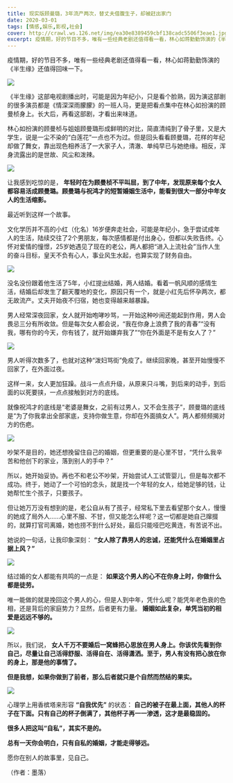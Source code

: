 ```yaml
---
title: 现实版顾曼璐，3年流产两次，替丈夫借腹生子，却被赶出家门
date: 2020-03-01
tags: [情感,娱乐,影视,社会]
cover: http://crawl.ws.126.net/img/ea30e8389459cbf138cadc5506f3eae1.jpg
excerpt: 疫情期，好的节目不多，唯有一些经典老剧还值得看一看，林心如蒋勤勤饰演的《半生缘》还值得回味一下。 
---
```

疫情期，好的节目不多，唯有一些经典老剧还值得看一看，林心如蒋勤勤饰演的《半生缘》还值得回味一下。

![](http://crawl.ws.126.net/img/ea30e8389459cbf138cadc5506f3eae1.jpg)  

《半生缘》这部电视剧播出时，可能是因为年纪小，只是看个脸熟，因为演这部剧的很多演员都是《情深深雨朦朦》的一班人马，更是把看点集中在林心如扮演的顾曼桢身上。长大后，再看这部剧，才看出来味道。

林心如扮演的顾曼桢与姐姐顾曼璐形成鲜明的对比，简直清纯到了骨子里，又是大学生，说是一尘不染的“白莲花”一点也不为过。但是回头看看顾曼璐，花样的年纪却做了舞女，靠出现色相养活了一大家子人，清澈、单纯早已与她绝缘。相反，浑身流露出的是世故、风尘和泼辣。

![](http://crawl.ws.126.net/img/309220692d215b50e2d5f8c744ef60f4.jpg)  

让我感到吃惊的是，
**年轻时在为顾曼桢不平叫屈，到了中年，发现原来每个女人都容易活成顾曼璐。顾曼璐与祝鸿才的短暂婚姻生活中，能看到很大一部分中年女人的生活缩影。**

最近听到这样一个故事。

文化学历并不高的小红（化名）16岁便奔走社会，可能是年纪小，急于尝试成年人的生活，陆续交往了2个男朋友，每次感情都是付出身心，但都以失败告终。心怀对爱情的憧憬，25岁她遇见了现在的老公，两人都把“进入上流社会”当作人生的奋斗目标，皇天不负有心人，事业风生水起，也算实现了财务自由。

![](http://crawl.ws.126.net/img/c12faed92d3e755439d57540715727ec.jpg)  

没名没份跟着他生活了5年，小红提出结婚，两人结婚。看着一帆风顺的感情生活，结婚后却发生了翻天覆地的变化，原因只有一个，就是小红先后怀孕两次，都无故流产。丈夫开始夜不归宿，她也变得越来越暴躁。

男人经常深夜回家，女人就开始咆哮吵骂，一开始这种吵闹还能起到作用，男人会畏忌三分有所收敛。但是每次女人都会说，“我在你身上浪费了我的青春”“没有我，哪有你的今天，你有钱了，就开始嫌弃我了”“你在外面是不是有女人了？”

![](http://crawl.ws.126.net/img/d5db7aa44896fe4c438186d5e9ab529b.jpg)  

男人听得次数多了，也就对这种“泼妇骂街”免疫了。继续回家晚，甚至开始慢慢不回家了，在外面过夜。

这样一来，女人更加狂躁。战斗一点点升级，从原来只斗嘴，到后来的动手，到后面的以死要挟，一点点接触到对方的底线。

就像祝鸿才的底线是“老婆是舞女，之前有过男人，又不会生孩子”，顾曼璐的底线是“为了你我拿出全部家底，支持你做生意，你却在外面搞女人”。两人都频频揭对方的伤疤。

![](http://crawl.ws.126.net/img/6d939893b9be0a205ac7ce089fafd161.jpg)  

吵架不是目的，她还想挽留住自己的婚姻，但更重要的是心里不甘，“凭什么我辛苦和他创下的家业，落到别人的手中？”

所以，她开始妥协。再也不和老公不吵架，开始尝试人工试管婴儿，但是每次都不成功。终于，她动了一个可怕的念头，就是找一个年轻的女人，给她足够的钱，让她帮忙生个孩子，只要孩子。

但让她万万没有想到的是，老公自从有了孩子，经常私下里去看望那个女人，慢慢的她成了局外人……心里不服、不甘，但又能怎么样呢？这一切都是她自己撺掇的，就算打官司离婚，她也捞不到什么好处，最后只能哑巴吃黄连，有苦说不出。

她说的一句话，让我印象深刻： **“女人除了靠男人的忠诚，还能凭什么在婚姻里占据上风？”**

![](http://crawl.ws.126.net/img/83b72eecd1d010e6c6666ff1ccbc1e0c.jpg)  

结过婚的女人都能有共鸣的一点是： **如果这个男人的心不在你身上时，你做什么都是徒劳。**

唯一能做的就是挽回这个男人的心，但是人到中年，凭什么呢？能凭年老色衰的色相，还是背后的家庭势力？显然，后者更有力量。
**婚姻如此复杂，单凭当初的相爱是远远不够的。**

![](http://crawl.ws.126.net/img/3d095833f6868f3fdc9e44a3a81677d2.jpg)  

所以，我们说，
**女人千万不要婚后一窝蜂把心思放在男人身上。你该优先看到你自己，尽量让自己活得舒服、活得自在、活得潇洒。至于，男人有没有把心放在你的身上，那是他的事情了。**

**但是我想，如果你做到了前者，那么后者就只是个自然而然结的果实。**

![](http://crawl.ws.126.net/img/c636d127b4a7dd36434c7bfd28d23e0e.jpg)  

心理学上用香槟塔来形容 **“自我优先”** 的状态：
**自己的被子在最上面，其他人的杯子在下面。只有自己的杯子倒满了，其他杯子再一一渗透，这才是最稳固的。**

**很多人把这叫“自私”，其实不是的。**

**总有一天你会明白，只有自私的婚姻，才能走得够远。**

愿你在别人的故事里，见自己。

（作者：墨落）

